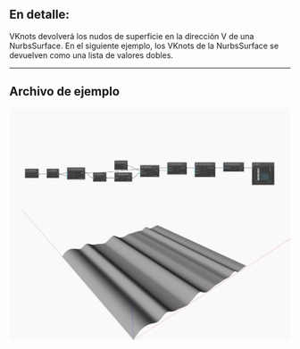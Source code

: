 ## En detalle:
VKnots devolverá los nudos de superficie en la dirección V de una NurbsSurface. En el siguiente ejemplo, los VKnots de la NurbsSurface se devuelven como una lista de valores dobles.
___
## Archivo de ejemplo

![VKnots](./Autodesk.DesignScript.Geometry.NurbsSurface.VKnots_img.jpg)

